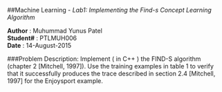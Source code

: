 ##Machine Learning - _Lab1: Implementing the Find-s Concept Learning Algorithm_

**Author** : Muhummad Yunus Patel  
**Student#** : PTLMUH006  
**Date** : 14-August-2015  

###Problem Description:
Implement ( in C++ ) the FIND-S algorithm (chapter 2 [Mitchell, 1997]). Use the training examples in table 1 to verify that it successfully produces the trace described in section 2.4 [Mitchell, 1997] for the Enjoysport example.